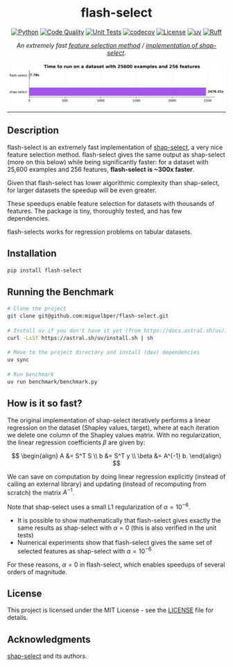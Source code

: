 <div align="center">

# flash-select
[![Python](https://img.shields.io/badge/Python-3776ab?logo=python&logoColor=white)](https://www.python.org/)
[![Code Quality](https://github.com/miguelbper/flash-select/actions/workflows/code-quality.yaml/badge.svg)](https://github.com/miguelbper/flash-select/actions/workflows/code-quality.yaml)
[![Unit Tests](https://github.com/miguelbper/flash-select/actions/workflows/tests.yaml/badge.svg)](https://github.com/miguelbper/flash-select/actions/workflows/tests.yaml)
[![codecov](https://codecov.io/gh/miguelbper/flash-select/graph/badge.svg)](https://codecov.io/gh/miguelbper/flash-select)
[![License](https://img.shields.io/badge/License-MIT-green.svg?labelColor=gray)](LICENSE)
[![uv](https://img.shields.io/endpoint?url=https://raw.githubusercontent.com/astral-sh/uv/main/assets/badge/v0.json)](https://github.com/astral-sh/uv)
[![Ruff](https://img.shields.io/endpoint?url=https://raw.githubusercontent.com/astral-sh/ruff/main/assets/badge/v2.json)](https://github.com/astral-sh/ruff)

*An extremely fast <u>feature selection method</u> / <u>implementation of [shap-select](https://github.com/transferwise/shap-select)</u>.*

![img.png](img.png)

</div>

---

## Description
flash-select is an extremely fast implementation of [shap-select](https://github.com/transferwise/shap-select), a very nice feature selection method. flash-select gives the same output as shap-select (more on this below) while being significantly faster: for a dataset with 25,600 examples and 256 features, **flash-select is ~300x faster**.

Given that flash-select has lower algorithmic complexity than shap-select, for larger datasets the speedup will be even greater.

These speedups enable feature selection for datasets with thousands of features. The package is tiny, thoroughly tested, and has few dependencies.

flash-selects works for regression problems on tabular datasets.

## Installation
```bash
pip install flash-select
```

## Running the Benchmark
```bash
# Clone the project
git clone git@github.com:miguelbper/flash-select.git

# Install uv if you don't have it yet (from https://docs.astral.sh/uv/)
curl -LsSf https://astral.sh/uv/install.sh | sh

# Move to the project directory and install (dev) dependencies
uv sync

# Run benchmark
uv run benchmark/benchmark.py
```

## How is it so fast?
The original implementation of shap-select iteratively performs a linear regression on the dataset (Shapley values, target), where at each iteration we delete one column of the Shapley values matrix. With no regularization, the linear regression coefficients $\beta$ are given by:

$$
    \begin{align}
    A &= S^T S \\
    b &= S^T y \\
    \beta &= A^{-1} b.
    \end{align}
$$

We can save on computation by doing linear regression explicitly (instead of calling an external library) and updating (instead of recomputing from scratch) the matrix $A^{-1}$.

Note that shap-select uses a small L1 regularization of $\alpha = 10^{-6}$.
- It is possible to show mathematically that flash-select gives exactly the same results as shap-select with $\alpha = 0$ (this is also verified in the unit tests)
- Numerical experiments show that flash-select gives the same set of selected features as shap-select with $\alpha = 10^{-6}$

For these reasons, $\alpha = 0$ in flash-select, which enables speedups of several orders of magnitude.

## License
This project is licensed under the MIT License - see the [LICENSE](LICENSE) file for details.

## Acknowledgments
[shap-select](https://github.com/transferwise/shap-select) and its authors.
